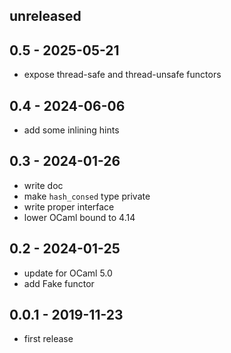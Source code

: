 ## unreleased

## 0.5 - 2025-05-21

- expose thread-safe and thread-unsafe functors

## 0.4 - 2024-06-06

- add some inlining hints

## 0.3 - 2024-01-26

- write doc
- make `hash_consed` type private
- write proper interface
- lower OCaml bound to 4.14

## 0.2 - 2024-01-25

- update for OCaml 5.0
- add Fake functor

## 0.0.1 - 2019-11-23

- first release
